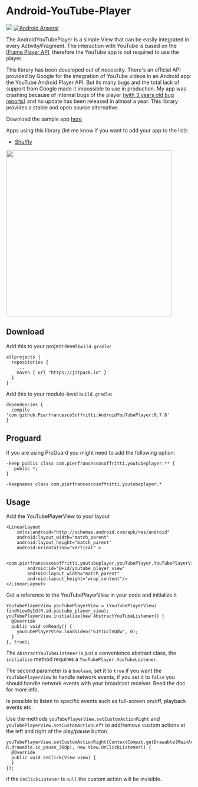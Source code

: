 # Android-YouTube-Player

[![](https://jitpack.io/v/PierfrancescoSoffritti/AndroidYouTubePlayer.svg)](https://jitpack.io/#PierfrancescoSoffritti/AndroidYouTubePlayer)
[![Android Arsenal](https://img.shields.io/badge/Android%20Arsenal-Android--YouTube--Player-brightgreen.svg?style=flat)](https://android-arsenal.com/details/1/4322)

The AndroidYouTubePlayer is a simple View that can be easily integrated in every Activity/Fragment. The interaction with YouTube is based on the [IFrame Player API](https://developers.google.com/youtube/iframe_api_reference?hl=it), therefore the YouTube app is not required to use the player.

This library has been developed out of necessity. There's an official API provided by Google for the integration of YouTube videos in an Android app: the YouTube Android Player API. But its many bugs and the total lack of support from Google made it impossible to use in production. My app was crashing because of internal bugs of the player ([with 3 years old bug reports](https://code.google.com/p/gdata-issues/issues/detail?id=4395)) and no update has been released in almost a year. This library provides a stable and open source alternative.

Download the sample app [here](https://github.com/PierfrancescoSoffritti/AndroidYouTubePlayer/blob/master/sample/sample-release.apk?raw=true)

Apps using this library (let me know if you want to add your app to the list): 

- [Shuffly](https://play.google.com/store/apps/details?id=com.pierfrancescosoffritti.shuffly)

<img height="450" src="https://github.com/PierfrancescoSoffritti/AndroidYouTubePlayer/blob/master/pics/ayp.gif" />

## Download
Add this to your project-level `build.gradle`:
```
allprojects {
  repositories {
    ...
    maven { url "https://jitpack.io" }
  }
}
```
Add this to your module-level `build.gradle`:
```
dependencies {
  compile 'com.github.PierfrancescoSoffritti:AndroidYouTubePlayer:0.7.8'
}
```

## Proguard
If you are using ProGuard you might need to add the following option:
```
-keep public class com.pierfrancescosoffritti.youtubeplayer.** {
   public *;
}

-keepnames class com.pierfrancescosoffritti.youtubeplayer.*
```

## Usage
Add the YouTubePlayerView to your layout
```
<LinearLayout
    xmlns:android="http://schemas.android.com/apk/res/android"
    android:layout_width="match_parent"
    android:layout_height="match_parent"
    android:orientation="vertical" >

    <com.pierfrancescosoffritti.youtubeplayer.youTubePlayer.YouTubePlayerView
        android:id="@+id/youtube_player_view"
        android:layout_width="match_parent"
        android:layout_height="wrap_content"/>
</LinearLayout>
```
Get a reference to the YouTubePlayerView in your code and initialize it
```
YouTubePlayerView youTubePlayerView = (YouTubePlayerView) findViewById(R.id.youtube_player_view);
youTubePlayerView.initialize(new AbstractYouTubeListener() {
  @Override
  public void onReady() {
    youTubePlayerView.loadVideo("6JYIGclVQdw", 0);
  }
}, true);
```
The `AbstractYouTubeListener` is just a convenience abstract class, the `initialize` method requires a `YouTubePlayer.YouTubeListener`.

The second parameter is a `boolean`, set it to `true` if you want the `YouTubePlayerView` to handle network events, if you set it to `false` you should handle network events with your broadcast receiver. Reed the doc for more info.

Is possible to listen to specific events such as full-screen on/off, playback events etc.

Use the methods `youTubePlayerView.setCustomActionRight` and `youTubePlayerView.setCustomActionLeft` to add/remove custom actions at the left and right of the play/pause button.
```
youTubePlayerView.setCustomActionRight(ContextCompat.getDrawable(MainActivity.this, R.drawable.ic_pause_36dp), new View.OnClickListener() {
  @Override
  public void onClick(View view) {
  }
});
```
if the `OnClickListener` is `null` the custom action will be invisible.
